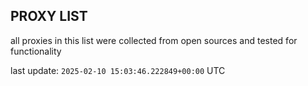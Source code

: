 ## PROXY LIST

all proxies in this list were collected from open sources and tested for functionality

last update: `2025-02-10 15:03:46.222849+00:00` UTC